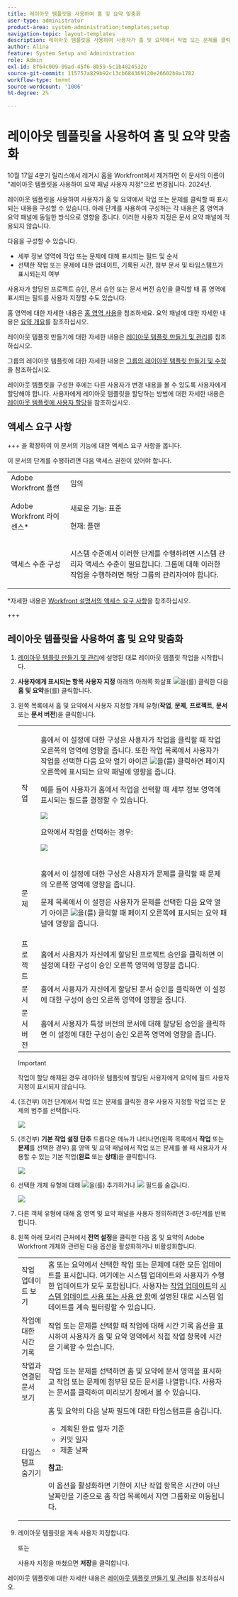 ```yaml
---
title: 레이아웃 템플릿을 사용하여 홈 및 요약 맞춤화
user-type: administrator
product-area: system-administration;templates;setup
navigation-topic: layout-templates
description: 레이아웃 템플릿을 사용하여 사용자가 홈 및 요약에서 작업 또는 문제를 클릭할 때 표시되는 내용을 구성할 수 있습니다. 아래 단계를 사용하여 구성하는 각 내용은 홈 영역과 요약 패널에 동일한 방식으로 영향을 줍니다. 이러한 사용자 지정은 문서 요약 패널에 적용되지 않습니다.
author: Alina
feature: System Setup and Administration
role: Admin
exl-id: 8f64c009-09ad-45f6-8b59-5c1b4024532e
source-git-commit: 115757a829b92c13cb684369120e26602b9a1782
workflow-type: tm+mt
source-wordcount: '1006'
ht-degree: 2%

---
```


# 레이아웃 템플릿을 사용하여 홈 및 요약 맞춤화

<span class="preview">10월 17일 4분기 릴리스에서 레거시 홈을 Workfront에서 제거하면 이 문서의 이름이 &quot;레이아웃 템플릿을 사용하여 요약 패널 사용자 지정&quot;으로 변경됩니다. 2024년.</span>

레이아웃 템플릿을 사용하여 사용자가 홈 및 요약에서 작업 또는 문제를 클릭할 때 표시되는 내용을 구성할 수 있습니다. 아래 단계를 사용하여 구성하는 각 내용은 홈 영역과 요약 패널에 동일한 방식으로 영향을 줍니다. 이러한 사용자 지정은 문서 요약 패널에 적용되지 않습니다.

다음을 구성할 수 있습니다.

* 세부 정보 영역에 작업 또는 문제에 대해 표시되는 필드 및 순서
* 선택한 작업 또는 문제에 대한 업데이트, 기록된 시간, 첨부 문서 및 타임스탬프가 표시되는지 여부

사용자가 할당된 프로젝트 승인, 문서 승인 또는 문서 버전 승인을 클릭할 때 홈 영역에 표시되는 필드를 사용자 지정할 수도 있습니다.

홈 영역에 대한 자세한 내용은 [홈 영역 사용](../../../workfront-basics/using-home/using-the-home-area/use-the-home-area.md)을 참조하세요. 요약 패널에 대한 자세한 내용은 [요약 개요](../../../workfront-basics/the-new-workfront-experience/summary-overview.md)를 참조하십시오.

레이아웃 템플릿 만들기에 대한 자세한 내용은 [레이아웃 템플릿 만들기 및 관리](../use-layout-templates/create-and-manage-layout-templates.md)를 참조하십시오.

그룹의 레이아웃 템플릿에 대한 자세한 내용은 [그룹의 레이아웃 템플릿 만들기 및 수정](../../../administration-and-setup/manage-groups/work-with-group-objects/create-and-modify-a-groups-layout-templates.md)을 참조하십시오.

레이아웃 템플릿을 구성한 후에는 다른 사용자가 변경 내용을 볼 수 있도록 사용자에게 할당해야 합니다. 사용자에게 레이아웃 템플릿을 할당하는 방법에 대한 자세한 내용은 [레이아웃 템플릿에 사용자 할당](../use-layout-templates/assign-users-to-layout-template.md)을 참조하십시오.

## 액세스 요구 사항

+++ 을 확장하여 이 문서의 기능에 대한 액세스 요구 사항을 봅니다.

이 문서의 단계를 수행하려면 다음 액세스 권한이 있어야 합니다.

<table style="table-layout:auto"> 
 <col> 
 <col> 
 <tbody> 
  <tr> 
   <td role="rowheader">Adobe Workfront 플랜</td> 
   <td>임의</td> 
  </tr> 
  <tr> 
   <td role="rowheader">Adobe Workfront 라이센스*</td> 
   <td><p>새로운 기능: 표준</p>
  <p> 현재: 플랜</p>
   </td> 
  </tr> 
  <tr> 
   <td role="rowheader">액세스 수준 구성</td> 
   <td> <p>시스템 수준에서 이러한 단계를 수행하려면 시스템 관리자 액세스 수준이 필요합니다.
그룹에 대해 이러한 작업을 수행하려면 해당 그룹의 관리자여야 합니다.</p> </td> 
  </tr> 
 </tbody> 
</table>

*자세한 내용은 [Workfront 설명서의 액세스 요구 사항](/help/quicksilver/administration-and-setup/add-users/access-levels-and-object-permissions/access-level-requirements-in-documentation.md)을 참조하십시오.

+++

## 레이아웃 템플릿을 사용하여 홈 및 요약 맞춤화

1. [레이아웃 템플릿 만들기 및 관리](../../../administration-and-setup/customize-workfront/use-layout-templates/create-and-manage-layout-templates.md)에 설명된 대로 레이아웃 템플릿 작업을 시작합니다.

1. **사용자에게 표시되는 항목 사용자 지정** 아래의 아래쪽 화살표 ![](assets/dropdown-arrow.png)을(를) 클릭한 다음 **홈 및 요약**&#x200B;을(를) 클릭합니다.

1. 왼쪽 목록에서 홈 및 요약에서 사용자 지정할 개체 유형(**작업**, **문제**, **프로젝트**, **문서** 또는 **문서 버전**)을 클릭합니다.

   <table style="table-layout:auto"> 
    <col> 
    <col> 
    <tbody> 
     <tr> 
      <td role="rowheader">작업</td> 
      <td> <p>홈에서 이 설정에 대한 구성은 사용자가 작업을 클릭할 때 작업 오른쪽의 영역에 영향을 줍니다. 또한 작업 목록에서 사용자가 작업을 선택한 다음 요약 열기 아이콘 <img src="assets/summary-panel-icon.png">을(를) 클릭하면 페이지 오른쪽에 표시되는 요약 패널에 영향을 줍니다.</p> <p>예를 들어 사용자가 홈에서 작업을 선택할 때 세부 정보 영역에 표시되는 필드를 결정할 수 있습니다.</p> <p><img src="assets/home-details-adobe branding.jpg"></p> <p>요약에서 작업을 선택하는 경우:</p> <p> <img src="assets/summary-details.jpg"> </p> </td> 
     </tr> 
     <tr> 
      <td role="rowheader">문제</td> 
      <td> <p>홈에서 이 설정에 대한 구성은 사용자가 문제를 클릭할 때 문제의 오른쪽 영역에 영향을 줍니다.</p> <p>문제 목록에서 이 설정은 사용자가 문제를 선택한 다음 요약 열기 아이콘 <img src="assets/summary-panel-icon.png">을(를) 클릭할 때 페이지 오른쪽에 표시되는 요약 패널에 영향을 줍니다.</p> </td> 
     </tr> 
     <tr> 
      <td role="rowheader">프로젝트</td> 
      <td>홈에서 사용자가 자신에게 할당된 프로젝트 승인을 클릭하면 이 설정에 대한 구성이 승인 오른쪽 영역에 영향을 줍니다.</td> 
     </tr> 
     <tr> 
      <td role="rowheader">문서</td> 
      <td>홈에서 사용자가 자신에게 할당된 문서 승인을 클릭하면 이 설정에 대한 구성이 승인 오른쪽 영역에 영향을 줍니다.</td> 
     </tr> 
     <tr> 
      <td role="rowheader">문서 버전</td> 
      <td>홈에서 사용자가 특정 버전의 문서에 대해 할당된 승인을 클릭하면 이 설정에 대한 구성이 승인 오른쪽 영역에 영향을 줍니다.</td> 
     </tr> 
    </tbody> 
   </table>

   >[!IMPORTANT]
   >
   >작업이 할당 해제된 경우 레이아웃 템플릿에 할당된 사용자에게 요약에 필드 사용자 지정이 표시되지 않습니다.

1. (조건부) 이전 단계에서 작업 또는 문제를 클릭한 경우 사용자 지정할 작업 또는 문제의 범주를 선택합니다.

   ![](assets/choose-cat-cstmz-nwe-adobe-branding.png)

1. (조건부) **기본 작업 설정 단추** 드롭다운 메뉴가 나타나면(왼쪽 목록에서 **작업** 또는 **문제**&#x200B;를 선택한 경우) 홈 영역 및 요약 패널에서 작업 또는 문제를 볼 때 사용자가 사용할 수 있는 기본 작업(**완료** 또는 **상태**)을 클릭합니다.

   ![](assets/set-primary-action-button-dropdown-pdf-adobe-branding.png)

1. 선택한 개체 유형에 대해 ![](assets/add-item-plus-in-circle-blue.png)을(를) 추가하거나 ![](assets/close-or-hide---x.png) 필드를 숨깁니다.

   ![](assets/lt-home-add-hide-fields-adobe-branding.png)

1. 다른 객체 유형에 대해 홈 영역 및 요약 패널을 사용자 정의하려면 3-6단계를 반복합니다.
1. 왼쪽 아래 모서리 근처에서 **전역 설정**&#x200B;을 클릭한 다음 홈 및 요약의 Adobe Workfront 개체와 관련된 다음 옵션을 활성화하거나 비활성화합니다.

   <table style="table-layout:auto"> 
    <col> 
    <col> 
    <tbody> 
     <tr> 
      <td role="rowheader">작업 업데이트 보기</td> 
      <td>홈 또는 요약에서 선택한 작업 또는 문제에 대한 모든 업데이트를 표시합니다. 여기에는 시스템 업데이트와 사용자가 수행한 업데이트가 모두 포함됩니다. 사용자는 <a href="../../../workfront-basics/updating-work-items-and-viewing-updates/update-work.md" class="MCXref xref">작업 업데이트</a>의 <a href="../../../workfront-basics/updating-work-items-and-viewing-updates/update-work.md#enable" class="MCXref xref">시스템 업데이트 사용 또는 사용 안 함</a>에 설명된 대로 시스템 업데이트를 계속 필터링할 수 있습니다.</td> 
     </tr> 
     <tr> 
      <td role="rowheader">작업에 대한 시간 기록</td> 
      <td>작업 또는 문제를 선택할 때 작업에 대해 시간 기록 옵션을 표시하여 사용자가 홈 및 요약 영역에서 직접 작업 항목에 시간을 기록할 수 있습니다.</td> 
     </tr> 
     <tr> 
      <td role="rowheader">작업과 연결된 문서 보기</td> 
      <td>작업 또는 문제를 선택하면 홈 및 요약에 문서 영역을 표시하고 작업 또는 문제에 첨부된 모든 문서를 나열합니다. 사용자는 문서를 클릭하여 미리보기 창에서 볼 수 있습니다.</td> 
     </tr> 
     <tr> 
      <td role="rowheader">타임스탬프 숨기기</td> 
      <td>홈 및 요약의 다음 날짜 필드에 대한 타임스탬프를 숨깁니다.
       <ul>
        <li>계획된 완료 일자 기준</li>
        <li>커밋 일자</li>
        <li>제출 날짜</li>
       </ul><p><b>참고</b>:</p> <p> 이 옵션을 활성화하면 기한이 지난 작업 항목은 시간이 아닌 날짜만을 기준으로 홈 작업 목록에서 지연 그룹화로 이동됩니다.</p></td> 
     </tr> 
    </tbody> 
   </table>

1. 레이아웃 템플릿을 계속 사용자 지정합니다.

   또는

   사용자 지정을 마쳤으면 **저장**&#x200B;을 클릭합니다.

레이아웃 템플릿에 대한 자세한 내용은 [레이아웃 템플릿 만들기 및 관리](../../../administration-and-setup/customize-workfront/use-layout-templates/create-and-manage-layout-templates.md)를 참조하십시오.
